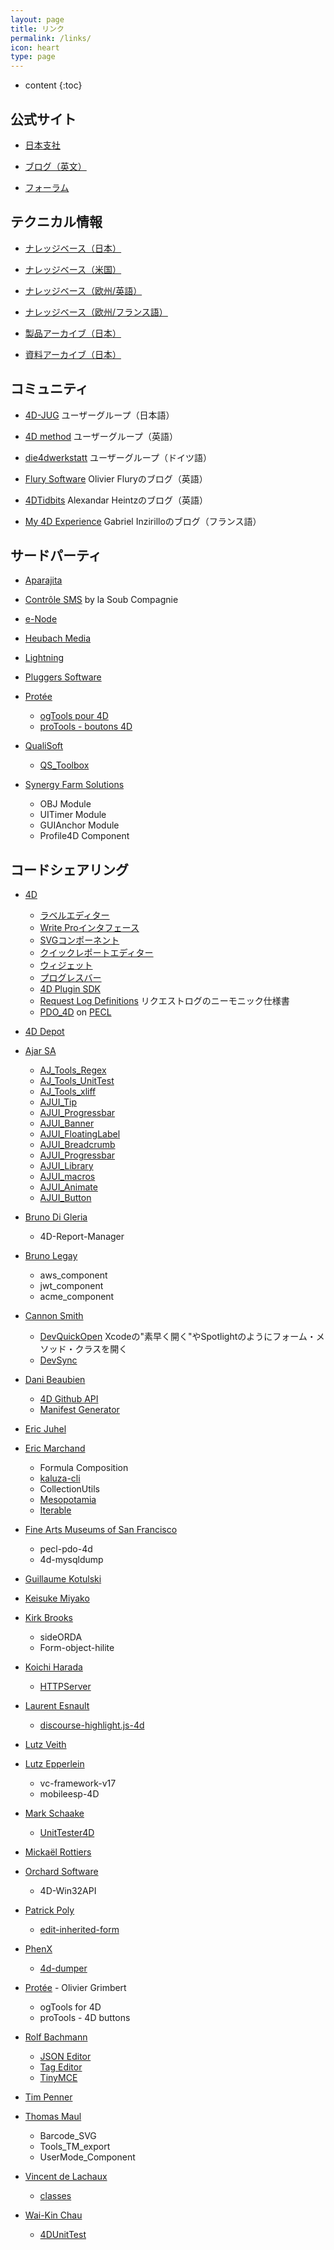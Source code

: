 ```yaml
---
layout: page
title: リンク
permalink: /links/
icon: heart
type: page
---
```


* content
{:toc}

## 公式サイト

* [日本支社](https://jp.4d.com/)

* [ブログ（英文）](https://blog.4d.com/)

* [フォーラム](https://discuss.4d.com/)

## テクニカル情報

* [ナレッジベース（日本）](http://kb.4d-japan.com/)

* [ナレッジベース（米国）](https://kb.4d.com/)

* [ナレッジベース（欧州/英語）](https://taow.4d.com/Tech-Tips/tipsList.en.html/)

* [ナレッジベース（欧州/フランス語）](https://taow.4d.com/Tech-Tips/tipsList.fr.html/)

* [製品アーカイブ（日本）](http://library.4d-japan.com/PRODUCTS/4D/)

* [資料アーカイブ（日本）](http://library.4d-japan.com/REFERENCE/)

## コミュニティ

* [4D-JUG](http://4djug.forumjap.com/) ユーザーグループ（日本語）

* [4D method](https://4dmethod.com/) ユーザーグループ（英語）

* [die4dwerkstatt](https://die4dwerkstatt.de/) ユーザーグループ（ドイツ語）

* [Flury Software](https://flury-software.ch/category/4d/) Olivier Fluryのブログ（英語）

* [4DTidbits](http://blog.heintz.net) Alexandar Heintzのブログ（英語）

* [My 4D Experience](https://my4dexperience.home.blog) Gabriel Inzirilloのブログ（フランス語）

## サードパーティ

* [Aparajita](https://aparajita.com/)

* [Contrôle SMS](https://www.controle-sms.com/en/) by la Soub Compagnie

* [e-Node](http://www.e-node.net/)

* [Heubach Media](https://www.hmplugins.com/)

* [Lightning](http://www.grahamlangley.co.uk/)

* [Pluggers Software](https://www.pluggers.nl/)

* [Protée](https://www.protee.org/index.php/fr/)
    * [ogTools pour 4D](https://www.protee.org/index.php/en/download-en/ogtools)
    * [proTools - boutons 4D](https://www.protee.org/index.php/fr/produits/outils-de-gestion/protools)
    
* [QualiSoft](http://association-qualisoft.eu)
    * [QS_Toolbox](http://association-qualisoft.eu/qs_toolbox/telechargement-qs_toolbox/)

* [Synergy Farm Solutions](http://www.synergyfarmsolutions.com/styled/index.html)
    * OBJ Module
    * UITimer Module
    * GUIAnchor Module
    * Profile4D Component
    
## コードシェアリング

* [4D](https://github.com/4d)
    * [ラベルエディター](https://github.com/4d/4D-Labels)
    * [Write Proインタフェース](https://github.com/4d/4D-WritePro-Interface)
    * [SVGコンポーネント](https://github.com/4d/4D-SVG)
    * [クイックレポートエディター](https://github.com/4d/4D-Report)
    * [ウィジェット](https://github.com/4d/4D-Widgets)
    * [プログレスバー](https://github.com/4d/4D-Progress)
    * [4D Plugin SDK](https://github.com/4d/4D-Plugin-SDK)
    * [Request Log Definitions](https://github.com/4d/request-log-definitions) リクエストログのニーモニック仕様書
    * [PDO_4D](https://php.net/pdo_4d) on [PECL](http://pecl.php.net/package/PDO_4D)

* [4D Depot](https://github.com/4d-depot)

* [Ajar SA](https://github.com/AJARProject)
    * [AJ_Tools_Regex](https://github.com/AJARProject/AJ_Tools_Regex)
    * [AJ_Tools_UnitTest](https://ch-fr.4d.com/ajtoolsunittest)
    * [AJ_Tools_xliff](https://ch-fr.4d.com/ajtoolsxliff)
    * [AJUI_Tip](https://ch-fr.4d.com/ajuitip-11/)
    * [AJUI_Progressbar](https://ch-fr.4d.com/ajuiprogressbar-10/)
    * [AJUI_Banner](https://ch-fr.4d.com/ajuibanner-15/)
    * [AJUI_FloatingLabel](https://ch-fr.4d.com/ajuifloatinglabel)
    * [AJUI_Breadcrumb](https://ch-fr.4d.com/ajuibreadcrumb)
    * [AJUI_Progressbar](https://github.com/AJARProject/AJUI_Progressbar)
    * [AJUI_Library](https://github.com/AJARProject/AJUI_Library)
    * [AJUI_macros](https://github.com/AJARProject/AJUI_macros)
    * [AJUI_Animate](https://github.com/AJARProject/AJUI_Animate)
    * [AJUI_Button](https://github.com/AJARProject/AJUI_Button)

* [Bruno Di Gleria](https://github.com/Mixage-Software)
    * 4D-Report-Manager
    
* [Bruno Legay](https://github.com/blegay)
    * aws_component
    * jwt_component
    * acme_component
    
* [Cannon Smith](https://github.com/cannonsmith)
    * [DevQuickOpen](https://github.com/cannonsmith/DevQuickOpen) Xcodeの"素早く開く"やSpotlightのようにフォーム・メソッド・クラスを開く
    * [DevSync](https://github.com/cannonsmith/DevSync)
    
* [Dani Beaubien](https://github.com/dbeaubien)
    * [4D Github API](https://github.com/dbeaubien/4D-Github-API-Component)
    * [Manifest Generator](https://github.com/dbeaubien/Manifest-Generator-4D-Component)
    
* [Eric Juhel](https://github.com/Jim-Fergus)

* [Eric Marchand](https://mesopelagique.github.io)
    * Formula Composition
    * [kaluza-cli](https://github.com/mesopelagique/Kaluza)
    * CollectionUtils
    * [Mesopotamia](https://github.com/mesopelagique/Mesopotamia)
    * [Iterable](https://github.com/mesopelagique/Iterable)
   
* [Fine Arts Museums of San Francisco](https://github.com/famsf)
    * pecl-pdo-4d
    * 4d-mysqldump

* [Guillaume Kotulski](https://github.com/gkotulski/)

* [Keisuke Miyako](https://github.com/miyako)

* [Kirk Brooks](https://github.com/KirkBrooks)
    * sideORDA  
    * Form-object-hilite
    
* [Koichi Harada](https://github.com/KoichiHaradaEndor)
    * [HTTPServer](https://github.com/KoichiHaradaEndor/HTTPServer)

* [Laurent Esnault](https://github.com/laurent-esnault)
    * [discourse-highlight.js-4d](https://github.com/laurent-esnault/discourse-highlight.js-4d)
    
* [Lutz Veith](https://github.com/lveith)    
    
* [Lutz Epperlein](https://github.com/elutz)
    * vc-framework-v17
    * mobileesp-4D    

* [Mark Schaake](https://github.com/markschaake)
    * [UnitTester4D](https://github.com/markschaake/UnitTester4D)
    
* [Mickaël Rottiers](https://github.com/mickaelr4d)

* [Orchard Software](https://github.com/OrchardSoftware)   
    * 4D-Win32API

* [Patrick Poly](https://github.com/patrick-poly)
    * [edit-inherited-form](https://github.com/patrick-poly/edit-inherited-form) 

* [PhenX](https://github.com/PhenX)
    * [4d-dumper](https://github.com/PhenX/4d-dumper)
    
* [Protée](http://www.protee.org/index.php/fr/produits/outils-de-gestion) - Olivier Grimbert
    * ogTools for 4D
    * proTools - 4D buttons

* [Rolf Bachmann](https://github.com/4dgeek)
    * [JSON Editor](https://github.com/4dgeek/4d-component-jsonEditor)
    * [Tag Editor](https://github.com/4dgeek/4d-component-tagEditor)
    * [TinyMCE](https://github.com/4dgeek/4d-component-tinymce)
    
* [Tim Penner](https://github.com/tpenner)    
    
* [Thomas Maul](https://github.com/ThomasMaul)
    * Barcode_SVG
    * Tools_TM_export
    * UserMode_Component
    
* [Vincent de Lachaux](https://github.com/vdelachaux)
    * [classes](https://github.com/vdelachaux/classes)

* [Wai-Kin Chau](https://github.com/creativeArtie)
    * [4DUnitTest](https://github.com/creativeArtie/4DUnitTest)
